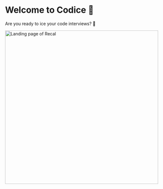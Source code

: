 # Welcome to Codice 🥶
Are you ready to ice your code interviews? 🚀


<img src="https://ik.imagekit.io/montresor/Recal_docs/codice.png?updatedAt=1679913748297" alt="Landing page of Recal" width="500">
